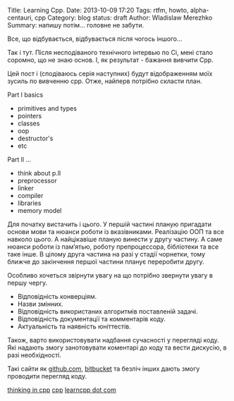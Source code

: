 Title: Learning Cpp. 
Date: 2013-10-09 17:20
Tags: rtfm, howto, alpha-centauri, cpp
Category: blog
status: draft
Author: Wladislaw Merezhko
Summary: напишу потім... головне не забути.

Все, що відбувається, відбувається після чогось іншого...

Так і тут. Після несподіваного технічного інтервью по Сі, мені стало соромно, що не знаю основ. І, як результат - бажання вивчити Срр.

Цей пост і (сподіваюсь серія наступних) будут відображенням моїх зусиль по вивченню срр. Отже, найперв потрібно скласти план.

Part l basics

* primitives and types
* pointers
* classes 
* oop
* destructor's
* etc

Part ll ...

* think about p.ll
* preprocessor
* linker
* compiler
* libraries
* memory model

Для початку вистачить і цього. У першій частині планую пригадати основи мови та нюанси роботи із вказівниками. Реалізацію ООП та все навколо цього. А найцікавіше планую винести у другу частину. А саме нюанси роботи із пам’ятью, роботу препроцессора, бібліотеки та все таке інше. В цілому друга частина на разі у стадії чорнетки, тому ближче до закінчення першої частини планує переробити другу.



Особливо хочеться звірнути увагу на що потрібно звернути увагу в першу чергу.

 * Відповідність конверціям.
 * Назви змінних.
 * Відповідність використаних алгоритмів поставленій задачі.
 * Відповідність документації та комментарів коду.
 * Актуальність та наявність юніттестів.

Також, варто використовувати надбання сучасності у перегляді коду. Які надають змогу занотовувати коментарі до коду та вести дискусію, в  разі необхідності.

Такі сайти як [github.com](http://github.com), [bitbucket](http://bitbucket.org) та безліч інших дають змогу проводити перегляд коду.

[thinking in cpp](...)
[cpp](http://www.parashift.com/c++-faq-lite/)
[learncpp dot com](http://www.learncpp.com/)

